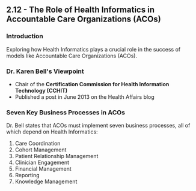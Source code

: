 ## 2.12 - The Role of Health Informatics in Accountable Care Organizations (ACOs)

### Introduction
Exploring how Health Informatics plays a crucial role in the success of models like Accountable Care Organizations (ACOs).

### Dr. Karen Bell's Viewpoint
- Chair of the **Certification Commission for Health Information Technology (CCHIT)**
- Published a post in June 2013 on the Health Affairs blog

### Seven Key Business Processes in ACOs
Dr. Bell states that ACOs must implement seven business processes, all of which depend on Health Informatics:
1. Care Coordination
2. Cohort Management
3. Patient Relationship Management
4. Clinician Engagement
5. Financial Management
6. Reporting
7. Knowledge Management

